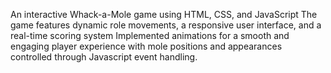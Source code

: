  An interactive  Whack-a-Mole game using HTML, CSS, and JavaScript
 The game features dynamic role movements, a responsive user interface, and a real-time scoring system
 Implemented animations for a smooth and engaging player experience with mole positions and appearances controlled through Javascript event handling.
